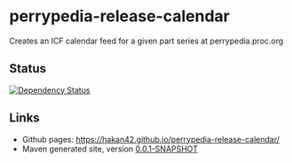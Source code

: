 # perrypedia-release-calendar
Creates an ICF calendar feed for a given part series at perrypedia.proc.org

## Status
[![Dependency Status](https://www.versioneye.com/user/projects/568bc727eb4f47003c0013a2/badge.svg?style=flat)](https://www.versioneye.com/user/projects/568bc727eb4f47003c0013a2)

## Links
* Github pages: https://hakan42.github.io/perrypedia-release-calendar/
* Maven generated site, version [0.0.1-SNAPSHOT](https://hakan42.github.io/perrypedia-release-calendar/site/0.0.1-SNAPSHOT/)
